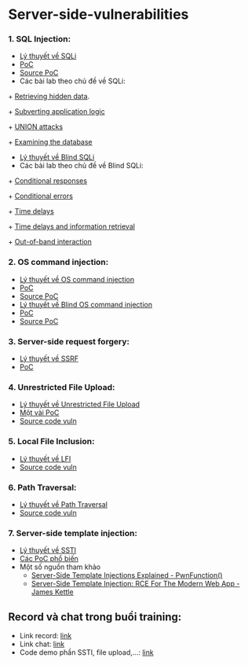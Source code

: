 # Server-side-vulnerabilities

### 1. SQL Injection:

- [Lý thuyết về SQLi](https://portswigger.net/web-security/sql-injection)
- [PoC](https://github.com/FPTU-Ethical-Hackers-Club/Server-side-vulnerabilities/tree/main/SQL%20and%20OS%20command%20injection)
- [Source PoC](https://github.com/FPTU-Ethical-Hackers-Club/Server-side-vulnerabilities/tree/main/SQL%20and%20OS%20command%20injection/source)
- Các bài lab theo chủ đề về SQLi:

\+ [Retrieving hidden data](https://portswigger.net/web-security/sql-injection/lab-retrieve-hidden-data).

\+ [Subverting application logic](https://portswigger.net/web-security/sql-injection/lab-login-bypass)

\+ [UNION attacks](https://portswigger.net/web-security/sql-injection/union-attacks)

\+ [Examining the database](https://portswigger.net/web-security/sql-injection/examining-the-database)

- [Lý thuyết về Blind SQLi](https://portswigger.net/web-security/sql-injection/blind)
- Các bài lab theo chủ đề về Blind SQLi:

\+ [Conditional responses](https://portswigger.net/web-security/sql-injection/blind/lab-conditional-responses)

\+ [Conditional errors](https://portswigger.net/web-security/sql-injection/blind/lab-conditional-errors)

\+ [Time delays](https://portswigger.net/web-security/sql-injection/blind/lab-time-delays)

\+ [Time delays and information retrieval](https://portswigger.net/web-security/sql-injection/blind/lab-time-delays-info-retrieval)

\+ [Out-of-band interaction](https://portswigger.net/web-security/sql-injection/blind/lab-out-of-band)

### 2. OS command injection:

- [Lý thuyết về OS command injection](https://portswigger.net/web-security/os-command-injection)
- [PoC](https://github.com/FPTU-Ethical-Hackers-Club/Server-side-vulnerabilities/tree/main/SQL%20and%20OS%20command%20injection)
- [Source PoC](https://github.com/FPTU-Ethical-Hackers-Club/Server-side-vulnerabilities/tree/main/SQL%20and%20OS%20command%20injection/source)
- [Lý thuyết về Blind OS command injection](https://portswigger.net/web-security/os-command-injection)
- [PoC](https://github.com/FPTU-Ethical-Hackers-Club/Server-side-vulnerabilities/blob/main/Blind%20command%20Injection/README.md)
- [Source PoC](https://github.com/FPTU-Ethical-Hackers-Club/Server-side-vulnerabilities/tree/main/Blind%20command%20Injection/source)

### 3. Server-side request forgery:

- [Lý thuyết về SSRF](https://portswigger.net/web-security/ssrf)
- [PoC](https://github.com/FPTU-Ethical-Hackers-Club/ASCIS/tree/main/2021/web/oproxy)

### 4. Unrestricted File Upload:

- [Lý thuyết về Unrestricted File Upload](https://owasp.org/www-community/vulnerabilities/Unrestricted_File_Upload)
- [Một vài PoC](https://book.hacktricks.xyz/pentesting-web/file-upload)
- [Source code vuln](https://github.com/FPTU-Ethical-Hackers-Club/Server-side-vulnerabilities/tree/main/Unrestricted%20File%20Upload/sources)

### 5. Local File Inclusion:

- [Lý thuyết về LFI](https://www.acunetix.com/blog/articles/local-file-inclusion-lfi/)
- [Source code vuln](https://github.com/FPTU-Ethical-Hackers-Club/Server-side-vulnerabilities/tree/main/File%20Inclusion)

### 6. Path Traversal:

- [Lý thuyết về Path Traversal](https://owasp.org/www-community/attacks/Path_Traversal)
- [Source code vuln](https://github.com/FPTU-Ethical-Hackers-Club/Server-side-vulnerabilities/tree/main/Path%20Traversal)

### 7. Server-side template injection:

- [Lý thuyết về SSTI](https://portswigger.net/research/server-side-template-injection)
- [Các PoC phổ biến](https://github.com/swisskyrepo/PayloadsAllTheThings/blob/master/Server%20Side%20Template%20Injection/README.md)
- Một số nguồn tham khảo
  - [Server-Side Template Injections Explained - PwnFunction()](https://www.youtube.com/watch?v=SN6EVIG4c-0)
  - [Server-Side Template Injection: RCE For The Modern Web App - James Kettle](https://www.youtube.com/watch?v=3cT0uE7Y87s)


## Record và chat trong buổi training:

- Link record: [link](https://drive.google.com/file/d/1P2xYG8Fpf7LDmTDxSakDjyiE5LuUa_eB/view?usp=sharing) 
- Link chat: [link](https://docs.google.com/document/d/1pI-mFhrfW4shBaTd6tUTTdFXXLbu39KGSigV-trAwYw/edit?usp=sharing)
- Code demo phần SSTI, file upload,...: [link](https://github.com/phucdc-noob/Demo4Fun)
